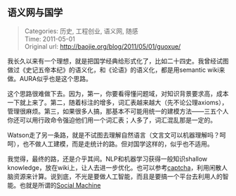 语义网与国学
---
    
> Categories: 历史, 工程创业, 语义网, 随感  
> Time: 2011-05-01  
> Original url: <http://baojie.org/blog/2011/05/01/guoxue/>
    
我长久以来有一个理想，就是把国学经典给形式化了，比如二十四史。我曾经试图做过《史记五帝本纪》的语义化，和《论语》的语义化，都是用semantic wiki来做。AURA似乎也是这个思路。

这个思路很难做下去。因为，第一，你要看得懂问题域，对知识背景要求高，成本一下就上来了。第二，随着标注的增多，词汇表越来越大（先不论公理axioms），管理很麻烦。第三，如果很多人搞，那基本不可能用统一的建模方法——三五个人你还可以用行政命令强迫他们用一个词汇表；人多了，词汇混乱那是一定的。


Watson走了另一条路，就是不试图去理解自然语言（文言文可以机器理解吗？呵呵），也不做人工建模，而是走统计的路。但对国学这样的，似乎也不适用。

我觉得，最终的路，还是介乎其间。NLP和机器学习获得一般知识shallow knowledge，放在wiki上，让人去进一步优化。也可以参考[captcha](https://en.wikipedia.org/wiki/CAPTCHA)，利用闲散人脑资源来计算。说到底，不光是要做人工智能，而且是要搞一个平台去利用人的智能。也就是所谓的[Social Machine](http://baojie.org/blog/2011/04/14/web-brain/)    
    